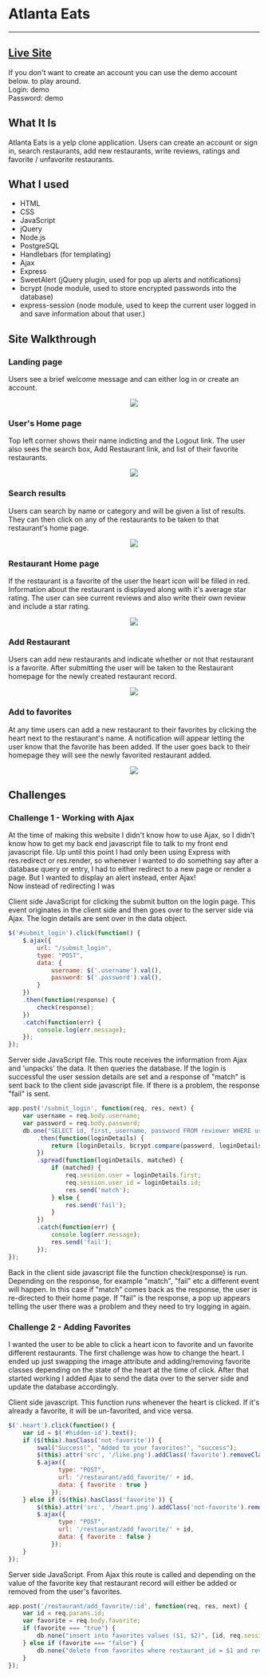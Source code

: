 # Atlanta Eats
---
## [Live Site](http://restaurant-reviewer.juliemdyer.com/)
If you don't want to create an account you can use the demo account below. to play around.<br>
Login: demo <br>
Password: demo

## What It Is
Atlanta Eats is a yelp clone application. Users can create an account or sign in, search restaurants, add new restaurants, write reviews, ratings and favorite / unfavorite restaurants.

## What I used
* HTML
* CSS
* JavaScript
* jQuery
* Node.js
* PostgreSQL
* Handlebars (for templating)
* Ajax
* Express
* SweetAlert (jQuery plugin, used for pop up alerts and notifications)
* bcrypt (node module, used to store encrypted passwords into the database)
* express-session (node module, used to keep the current user logged in and save information about that user.)


## Site Walkthrough
### Landing page
Users see a brief welcome message and can either log in or create an account.
<p align='center'>
    <img src='screenshots/home.png'></img>
</p>

### User's Home page
Top left corner shows their name indicting and the Logout link. The user also sees the search box, Add Restaurant link, and list of their favorite restaurants.
<p align='center'>
    <img src='screenshots/user_home.png'></img>
</p>


### Search results
Users can search by name or category and will be given a list of results. They can then click on any of the restaurants to be taken to that restaurant's home page.
<p align='center'>
    <img src='screenshots/search_results.png'></img>
</p>


### Restaurant Home page
If the restaurant is a favorite of the user the heart icon will be filled in red. Information about the restaurant is displayed along with it's average star rating. The user can see current reviews and also write their own review and include a star rating.
<p align='center'>
    <img src='screenshots/restaurant_home.png'></img>
</p>

### Add Restaurant
Users can add new restaurants and indicate whether or not that restaurant is a favorite. After submitting the user will be taken to the Restaurant homepage for the newly created restaurant record.
<p align='center'>
    <img src='screenshots/add_restaurant.png'></img>
</p>

### Add to favorites
At any time users can add a new restaurant to their favorites by clicking the heart next to the restaurant's name. A notification will appear letting the user know that the favorite has been added. If the user goes back to their homepage they will see the newly favorited restaurant added.
<p align='center'>
    <img src='screenshots/add_favorites.png'></img>
</p>

## Challenges

### Challenge 1 - Working with Ajax
At the time of making this website I didn't know how to use Ajax, so I didn't know how to get my back end javascript file to talk to my front end javascript file. Up until this point I had only been using Express with res.redirect or res.render, so whenever I wanted to do something say after a database query or entry, I had to either redirect to a new page or render a page. But I wanted to display an alert instead, enter Ajax! <br>
Now instead of redirecting I was

Client side JavaScript for clicking the submit button on the login page. This event originates in the client side and then goes over to the server side via Ajax. The login details are sent over in the data object.
```JavaScript
$('#submit_login').click(function() {
    $.ajax({
        url: "/submit_login",
        type: "POST",
        data: {
            username: $('.username').val(),
            password: $('.password').val(),
        }
    })
    .then(function(response) {
        check(response);
    })
    .catch(function(err) {
        console.log(err.message);
    });
});
```

Server side JavaScript file. This route receives the information from Ajax and 'unpacks' the data. It then queries the database. If the login is successful the user session details are set and a response of "match" is sent back to the client side javascript file. If there is a problem, the response "fail" is sent.
```JavaScript
app.post('/submit_login', function(req, res, next) {
    var username = req.body.username;
    var password = req.body.password;
    db.one("SELECT id, first, username, password FROM reviewer WHERE username = $1", username)
        .then(function(loginDetails) {
            return [loginDetails, bcrypt.compare(password, loginDetails.password)];
        })
        .spread(function(loginDetails, matched) {
            if (matched) {
                req.session.user = loginDetails.first;
                req.session.user_id = loginDetails.id;
                res.send('match');
            } else {
                res.send('fail');
            }
        })
        .catch(function(err) {
            console.log(err.message);
            res.send('fail');
        });
});
```
Back in the client side javascript file the function check(response) is run. Depending on the response, for example "match", "fail" etc a different event will happen. In this case if "match" comes back as the response, the user is re-directed to their home page. If "fail" is the response, a pop up appears telling the user there was a problem and they need to try logging in again.



### Challenge 2 - Adding Favorites
I wanted the user to be able to click a heart icon to favorite and un favorite different restaurants. The first challenge was how to change the heart. I ended up just swapping the image attribute and adding/removing favorite classes depending on the state of the heart at the time of click. After that started working I added Ajax to send the data over to the server side and update the database accordingly.

Client side javascript. This function runs whenever the heart is clicked. If it's already a favorite, it will be un-favorited, and vice versa.
```JavaScript
$('.heart').click(function() {
    var id = $('#hidden-id').text();
    if ($(this).hasClass('not-favorite')) {
        swal("Success!", "Added to your favorites!", "success");
        $(this).attr('src', '/like.png').addClass('favorite').removeClass('not-favorite');
        $.ajax({
              type: "POST",
              url: '/restaurant/add_favorite/' + id,
              data: { favorite : true }
            });
    } else if ($(this).hasClass('favorite')) {
        $(this).attr('src', '/heart.png').addClass('not-favorite').removeClass('favorite');
        $.ajax({
              type: "POST",
              url: '/restaurant/add_favorite/' + id,
              data: { favorite : false }
            });
    }
});
```

Server side JavaScript. From Ajax this route is called and depending on the value of the favorite key that restaurant record will either be added or removed from the user's favorites.
```JavaScript
app.post('/restaurant/add_favorite/:id', function(req, res, next) {
    var id = req.params.id;
    var favorite = req.body.favorite;
    if (favorite === "true") {
        db.none("insert into favorites values ($1, $2)", [id, req.session.user_id]);
    } else if (favorite === "false") {
        db.none("delete from favorites where restaurant_id = $1 and reviewer_id = $2", [id, req.session.user_id]);
    }
});
```
